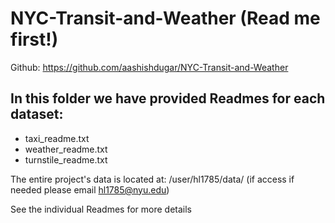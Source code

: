 # NYC-Transit-and-Weather (Read me first!)

Github: https://github.com/aashishdugar/NYC-Transit-and-Weather

## In this folder we have provided Readmes for each dataset:

- taxi_readme.txt
- weather_readme.txt
- turnstile_readme.txt

The entire project's data is located at: /user/hl1785/data/
(if access if needed please email hl1785@nyu.edu)

See the individual Readmes for more details
